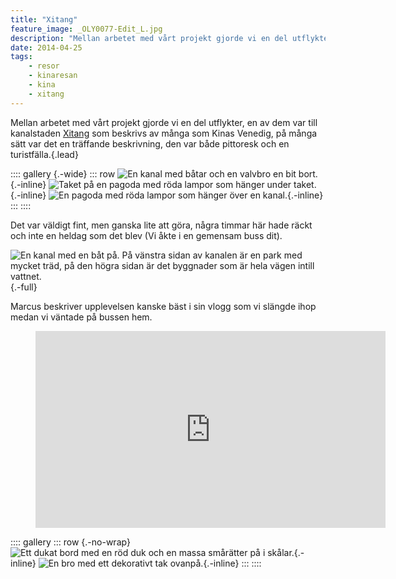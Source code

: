 ```yaml
---
title: "Xitang"
feature_image: _OLY0077-Edit_L.jpg
description: "Mellan arbetet med vårt projekt gjorde vi en del utflykter, en av dem var till kanalstaden Xitang…"
date: 2014-04-25
tags:
    - resor
    - kinaresan
    - kina
    - xitang
---
```


Mellan arbetet med vårt projekt gjorde vi en del utflykter, en av dem var till kanalstaden [Xitang][Wikipedia - Xitang] som beskrivs av många som Kinas Venedig, på många sätt var det en träffande beskrivning, den var både pittoresk och en turistfälla.{.lead}

:::: gallery {.-wide}
::: row
![En kanal med båtar och en valvbro en bit bort.](_OLY0125_L.jpg){.-inline}
![Taket på en pagoda med röda lampor som hänger under taket.](_OLY0117_L.jpg){.-inline}
![En pagoda med röda lampor som hänger över en kanal.](_OLY0116_L.jpg){.-inline}
:::
::::

Det var väldigt fint, men ganska lite att göra, några timmar här hade räckt och inte en heldag som det blev (Vi åkte i en gemensam buss dit).

![En kanal med en båt på. På vänstra sidan av kanalen är en park med mycket träd, på den högra sidan är det byggnader som är hela vägen intill vattnet.](_OLY0084_L.jpg){.-full}

Marcus beskriver upplevelsen kanske bäst i sin vlogg som vi slängde ihop medan vi väntade på bussen hem.

<figure class="embed video -wide"><iframe width="560" height="315" src="https://www.youtube-nocookie.com/embed/92gOSBZ_Ph4" title="YouTube video player" frameborder="0" allow="accelerometer; autoplay; clipboard-write; encrypted-media; gyroscope; picture-in-picture; web-share" allowfullscreen></iframe></figure>

:::: gallery
::: row {.-no-wrap}
![Ett dukat bord med en röd duk och en massa smårätter på i skålar.](IMG_20140425_121247.jpg){.-inline}
![En bro med ett dekorativt tak ovanpå.](IMG_20140425_160702.jpg){.-inline}
:::
::::

[Wikipedia - Xitang]: https://en.wikipedia.org/wiki/Xitang